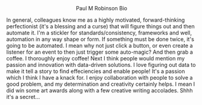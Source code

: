 
<div style="text-align: center;">
  Paul M Robinson Bio
</div>

<p>
In general, colleagues know me as a highly motivated, forward-thinking perfectionist (it's a blessing and a curse) that will figure things out and then automate it. I'm a stickler for standards/consistency, frameworks and well, automation in any way shape or form. If something must be done twice, it's going to be automated. I mean why not just click a button, or even create a listener for an event to then just trigger some auto-magic? And then grab a coffee. I thoroughly enjoy coffee! Next I think people would mention my passion and innovation with data-driven solutions. I love figuring out data to make it tell a story to find effeciencies and enable people! It's a passion which I think I have a knack for. I enjoy collaboration with people to solve a good problem, and my determination and creativity certainly helps. I mean I did win some art awards along with a few creative writing accolades. Shhh it's a secret...
</p>

<!--
**paulmrobinsonsolutions/paulmrobinsonsolutions** is a ✨ _special_ ✨ repository because its `README.md` (this file) appears on your GitHub profile.

Here are some ideas to get you started:

- 🔭 I’m currently working on ...
- 🌱 I’m currently learning ...
- 👯 I’m looking to collaborate on ...
- 🤔 I’m looking for help with ...
- 💬 Ask me about ...
- 📫 How to reach me: ...
- 😄 Pronouns: ...
- ⚡ Fun fact: ...
-->
